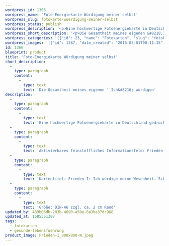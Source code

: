```yaml
---
wordpress_id: 1366
wordpress_name: 'Foto-Energiekarte Würdigung meiner selbst'
wordpress_slug: fotokarte-wuerdigung-meiner-selbst
wordpress_status: publish
wordpress_description: '<p>Eine hochwertige Fotoenergiekarte in Deutschland gedruckt und in Handarbeit laminiert.  Sie ist in Postkartengröße (DIN-A6) gut zu transportieren und kann auch auf den Körper aufgelegt werden.</p><p>Aktivierbares feinstoffliches Informationsfeld: Frieden – Wahrhaftige Würdigung – Gesamtheit des eigenen ,Ich‘: Sich selbst würdigen in der Gesamtheit, welche das eigene ''Ich'', die eigene Wesenheit darstellt.</p><p>Kartentitel: Frieden I: Ich würdige meine Wesenheit. Schwingung: Orange</p><p>Größe: DIN-A6 zzgl. ca. 2 cm Rand<br />Andere Formate sind individuell für Sie innerhalb weniger Tage herstellbar. Bitte kontaktieren Sie uns hierfür unter <a href="mailto:info@elvedenverlag.de">info@elvedenverlag.de</a>.</p><p><a href="https://my.feenbaum.de/anwendung-energiebilder-foto-laminiert/">Anwendungshinweise</a>      <a href="https://my.feenbaum.de/produktinformationen-fotokarten/">Produktinformationen</a></p>'
wordpress_short_description: '<p>Die Gesamtheit meines eigenen &#8218;Ich&#8216; würdigen<br /><em>Hinweis: Das Wasserzeichen &#8222;Elveden Verlag Energiebild&#8220; wird nicht mit gedruckt</em></p>'
wordpress_categories: '[{"id": 23, "name": "Fotokarten", "slug": "fotokarten"}, {"id": 38, "name": "Gesunde Lebensf\u00fchrung", "slug": "gesunde-lebensfuehrung"}]'
wordpress_images: '[{"id": 1367, "date_created": "2016-03-01T00:11:15", "date_created_gmt": "2016-02-29T22:11:15", "date_modified": "2016-03-01T00:11:15", "date_modified_gmt": "2016-02-29T22:11:15", "src": "https://my.feenbaum.de/wp-content/uploads/2016/02/Frieden-I_800x800-W.jpeg", "name": "Frieden I_800x800-W", "alt": ""}]'
id: 1366
blueprint: product
title: 'Foto-Energiekarte Würdigung meiner selbst'
short_description:
  -
    type: paragraph
    content:
      -
        type: text
        text: 'Die Gesamtheit meines eigenen ''Ich&#8216; würdigen'
description:
  -
    type: paragraph
    content:
      -
        type: text
        text: 'Eine hochwertige Fotoenergiekarte in Deutschland gedruckt und in Handarbeit laminiert.  Sie ist in Postkartengröße (DIN-A6) gut zu transportieren und kann auch auf den Körper aufgelegt werden.'
  -
    type: paragraph
    content:
      -
        type: text
        text: 'Aktivierbares feinstoffliches Informationsfeld: Frieden – Wahrhaftige Würdigung – Gesamtheit des eigenen ,Ich‘: Sich selbst würdigen in der Gesamtheit, welche das eigene ''Ich'', die eigene Wesenheit darstellt.'
  -
    type: paragraph
    content:
      -
        type: text
        text: 'Kartentitel: Frieden I: Ich würdige meine Wesenheit. Schwingung: Orange'
  -
    type: paragraph
    content:
      -
        type: text
        text: 'Größe: DIN-A6 zzgl. ca. 2 cm Rand'
updated_by: 489b06db-283b-4690-a50e-8a3ba37dc968
updated_at: 1685351307
tags:
  - fotokarten
  - gesunde-lebensfuehrung
product_image: Frieden-I_800x800-W.jpeg
---
```

